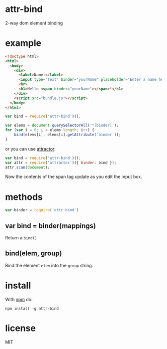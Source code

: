 # attr-bind

2-way dom element binding

# example

``` html
<!doctype html>
<html>
  <body>
    <div>
      <label>Name:</label>
      <input type="text" binder="yourName" placeholder="Enter a name here">
      <hr>
      <h1>Hello <span binder="yourName"></span>!</h1>
    </div>
    <script src="bundle.js"></script>
  </body>
</html>
```

``` js
var bind = require('attr-bind')();

var elems = document.querySelectorAll('*[binder]');
for (var i = 0; i < elems.length; i++) {
    bind(elems[i], elems[i].getAttribute('binder'));
}
```

or you can use [attractor](https://npmjs.org/package/attractor):

``` js
var bind = require('attr-bind')();
var attr = require('attractor')({ binder: bind });
attr.scan(document);
```

Now the contents of the span tag update as you edit the input box.

# methods

``` js
var binder = require('attr-bind')
```

## var bind = binder(mappings)

Return a `bind()`

## bind(elem, group)

Bind the element `elem` into the `group` string.

# install

With [npm](https://npmjs.org) do:

```
npm install -g attr-bind
```

# license

MIT
